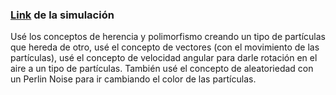 ### [Link](https://editor.p5js.org/equintero88/sketches/TGLnQ8BtV) de la simulación

Usé los conceptos de herencia y polimorfismo creando un tipo de partículas que hereda de otro, usé el concepto de vectores (con el movimiento de las partículas), usé el concepto de velocidad angular para darle rotación en el aire a un tipo de partículas. También usé el concepto de aleatoriedad con un Perlin Noise para ir cambiando el color de las partículas.

